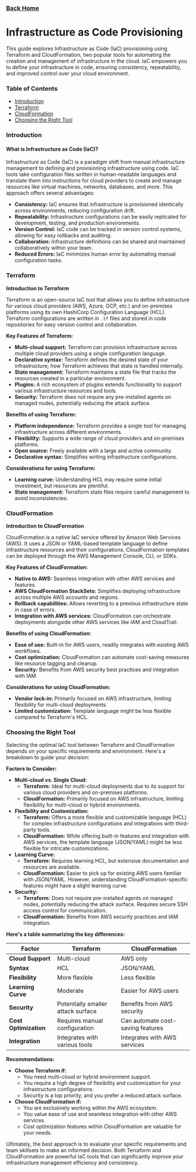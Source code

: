 ### [Back Home](../README.md)

# Infrastructure as Code Provisioning

This guide explores Infrastructure as Code (IaC) provisioning using Terraform and CloudFormation, two popular tools for automating the creation and management of infrastructure in the cloud. IaC empowers you to define your infrastructure in code, ensuring consistency, repeatability, and improved control over your cloud environment.

### Table of Contents

* [Introduction](#introduction)
* [Terraform](#terraform)
* [CloudFormation](#cloudformation)
* [Choosing the Right Tool](#choosing-the-right-tool)


### Introduction 

#### What is Infrastructure as Code (IaC)?

Infrastructure as Code (IaC) is a paradigm shift from manual infrastructure management to defining and provisioning infrastructure using code. IaC tools take configuration files written in human-readable languages and translate them into instructions for cloud providers to create and manage resources like virtual machines, networks, databases, and more. This approach offers several advantages:

* **Consistency:** IaC ensures that infrastructure is provisioned identically across environments, reducing configuration drift.
* **Repeatability:** Infrastructure configurations can be easily replicated for development, testing, and production environments.
* **Version Control:** IaC code can be tracked in version control systems, allowing for easy rollbacks and auditing.
* **Collaboration:** Infrastructure definitions can be shared and maintained collaboratively within your team.
* **Reduced Errors:** IaC minimizes human error by automating manual configuration tasks.


### Terraform

**Introduction to Terraform**

Terraform is an open-source IaC tool that allows you to define infrastructure for various cloud providers (AWS, Azure, GCP, etc.) and on-premises platforms using its own HashiCorp Configuration Language (HCL). Terraform configurations are written in `.tf` files and stored in code repositories for easy version control and collaboration.

**Key Features of Terraform:**

* **Multi-cloud support:** Terraform can provision infrastructure across multiple cloud providers using a single configuration language.
* **Declarative syntax:** Terraform defines the desired state of your infrastructure; how Terraform achieves that state is handled internally.
* **State management:** Terraform maintains a state file that tracks the resources created in a particular environment.
* **Plugins:** A rich ecosystem of plugins extends functionality to support various infrastructure resources and tools.
* **Security:** Terraform does not require any pre-installed agents on managed nodes, potentially reducing the attack surface.

**Benefits of using Terraform:**

* **Platform independence:**  Terraform provides a single tool for managing infrastructure across different environments.
* **Flexibility:** Supports a wide range of cloud providers and on-premises platforms.
* **Open source:** Freely available with a large and active community.
* **Declarative syntax:** Simplifies writing infrastructure configurations.


**Considerations for using Terraform:**

* **Learning curve:** Understanding HCL may require some initial investment, but resources are plentiful.
* **State management:** Terraform state files require careful management to avoid inconsistencies.


### CloudFormation 

**Introduction to CloudFormation**

CloudFormation is a native IaC service offered by Amazon Web Services (AWS). It uses a JSON or YAML-based template language to define infrastructure resources and their configurations. CloudFormation templates can be deployed through the AWS Management Console, CLI, or SDKs.

**Key Features of CloudFormation:**

* **Native to AWS:** Seamless integration with other AWS services and features.
* **AWS CloudFormation StackSets:** Simplifies deploying infrastructure across multiple AWS accounts and regions.
* **Rollback capabilities:** Allows reverting to a previous infrastructure state in case of errors.
* **Integration with AWS services:** CloudFormation can orchestrate deployments alongside other AWS services like IAM and CloudTrail.

**Benefits of using CloudFormation:**

* **Ease of use:** Built-in for AWS users, readily integrates with existing AWS workflows.
* **Cost optimization:** CloudFormation can automate cost-saving measures like resource tagging and cleanup.
* **Security:** Benefits from AWS security best practices and integration with IAM.

**Considerations for using CloudFormation:**

* **Vendor lock-in:** Primarily focused on AWS infrastructure, limiting flexibility for multi-cloud deployments.
* **Limited customization:** Template language might be less flexible compared to Terraform's HCL.


### Choosing the Right Tool  

Selecting the optimal IaC tool between Terraform and CloudFormation depends on your specific requirements and environment. Here's a breakdown to guide your decision:

**Factors to Consider:**

* **Multi-cloud vs. Single Cloud:**
    * **Terraform:** Ideal for multi-cloud deployments due to its support for various cloud providers and on-premises platforms.
    * **CloudFormation:** Primarily focused on AWS infrastructure, limiting flexibility for multi-cloud or hybrid environments.
* **Flexibility and Customization:**
    * **Terraform:** Offers a more flexible and customizable language (HCL) for complex infrastructure configurations and integrations with third-party tools.
    * **CloudFormation:** While offering built-in features and integration with AWS services, the template language (JSON/YAML) might be less flexible for intricate customizations.
* **Learning Curve:**
    * **Terraform:** Requires learning HCL, but extensive documentation and resources are available.
    * **CloudFormation:** Easier to pick up for existing AWS users familiar with JSON/YAML. However, understanding CloudFormation-specific features might have a slight learning curve.
* **Security:**
    * **Terraform:** Does not require pre-installed agents on managed nodes, potentially reducing the attack surface. Requires secure SSH access control for communication.
    * **CloudFormation:** Benefits from AWS security practices and IAM integration.

**Here's a table summarizing the key differences:**

| Factor                 | Terraform          | CloudFormation                 |
|------------------------|-------------------|--------------------------------|
| **Cloud Support**        | Multi-cloud        | AWS only                      |
| **Syntax**               | HCL                | JSON/YAML                       |
| **Flexibility**        | More flexible      | Less flexible                   |
| **Learning Curve**       | Moderate           | Easier for AWS users            |
| **Security**            | Potentially smaller attack surface | Benefits from AWS security       |
| **Cost Optimization**   | Requires manual configuration | Can automate cost-saving features |
| **Integration**         | Integrates with various tools | Integrates with AWS services     |

**Recommendations:**

* **Choose Terraform if:**
    * You need multi-cloud or hybrid environment support.
    * You require a high degree of flexibility and customization for your infrastructure configurations.
    * Security is a top priority, and you prefer a reduced attack surface.
* **Choose CloudFormation if:**
    * You are exclusively working within the AWS ecosystem.
    * You value ease of use and seamless integration with other AWS services.
    * Cost optimization features within CloudFormation are valuable for your needs.

Ultimately, the best approach is to evaluate your specific requirements and team skillsets to make an informed decision. Both Terraform and CloudFormation are powerful IaC tools that can significantly improve your infrastructure management efficiency and consistency.
